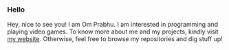 ### Hello

<!--
**omprabhu31/omprabhu31** is a ✨ _special_ ✨ repository because its `README.md` (this file) appears on your GitHub profile.

Here are some ideas to get you started:

- 🔭 I’m currently working on ...
- 🌱 I’m currently learning ...
- 👯 I’m looking to collaborate on ...
- 🤔 I’m looking for help with ...
- 💬 Ask me about ...
- 📫 How to reach me: ...
- 😄 Pronouns: ...
- ⚡ Fun fact: ...
-->

Hey, nice to see you! I am Om Prabhu. 
I am interested in programming and playing video games.
To know more about me and my projects, kindly visit [my website](https://omprabhu31.github.io/).
Otherwise, feel free to browse my repositories and dig stuff up!

